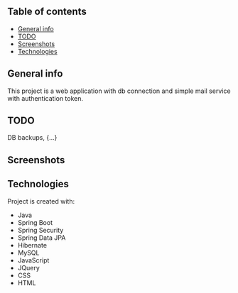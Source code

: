 ## Table of contents
* [General info](#general-info)
* [TODO](#todo)
* [Screenshots](#screenshots)
* [Technologies](#technologies)

## General info
This project is a web application with db connection and simple mail service with authentication token.

## TODO
DB backups, {...}

## Screenshots


## Technologies
Project is created with:
* Java
* Spring Boot
* Spring Security
* Spring Data JPA
* Hibernate
* MySQL
* JavaScript
* JQuery
* CSS
* HTML

